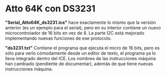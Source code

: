 # Atto 64K con DS3231

**"Serial_Atto64K_ds3231.ice"** hace exactamente lo mismo que la versión anterior (es un ejemplo para el serial), pero en su interior contiene un nuevo microcontrolador de 16 bits en vez de 8. La parte I2C está mejorado implementando nuevas funciones de ese protocolo.

**"ds3231.txt"** Contiene el programa que ejecuta el micro de 16 bits, pero es sólo para verlo cómodamente desde un editor de texto, el programa ya lo lleva integrado dentro del ICE. Los nombres de las instrucciones máquina han cambiado (pendiente de documentar), además de que tiene nuevas instrucciones máquina.
